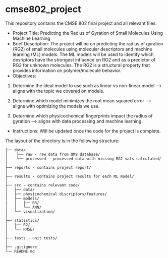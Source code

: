 # cmse802_project
This repository contains the CMSE 802 final project and all relevant files.

* Project Title: Predicting the Radius of Gyration of Small Molecules Using Machine Learning
* Brief Description: The project will be on predicting the radius of gyration (RG2) of small molecules using molecular descriptors and machine learning (ML)  models. The ML models will be used to identify which desriptors have the strongest influence on RG2 and as a predictor of RG2 for unknown molecules. The RG2 is a structural property that provides information on polymer/molecule behavior. 
* Objectives:
1. Determine the ideal model to use such as linear vs non-linear model --> aligns with the topic we covered on models.

2. Determine which model minimizes the root mean squared error --> aligns with optimizing the models we use.

3. Determine which physicochemical fingerprints impact the radius of gyration --> aligns with data processing and machine learning. 
* Instructions: Will be updated once the code for the project is complete.


The layout of the directory is in the following structure:

```
├── data/
│    ├── raw - raw data from QM9 database/
│    └── processed - processed data with missing RG2 vals calculated/
│
├── reports - contains project report/
│
├── results - contains project results for each ML model/
│
├── src - contains relevant code/
│   ├── data/
│   ├── physicochemical discriptors/features/
│   ├── models/
|   │   ├── RR/
│   │   └── ANN/
│   └── visualization/
│
├── statistics/
│   ├── R2/
│   └── RMSE/
│
├── tests - unit tests/
│
├── .gitignore
└── README.md
```